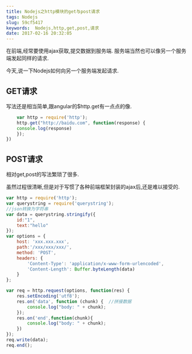 ```yaml
---
title: Nodejs之http模块的get与post请求
tags: Nodejs
slug: 59cf5417
keywords:  Nodejs,http,get,post,请求
date: 2017-02-16 20:32:05
---
```


在前端,经常要使用ajax获取,提交数据到服务端.
服务端当然也可以像另一个服务端发起同样的请求.

今天,说一下Nodejs如何向另一个服务端发起请求.


## GET请求

写法还是相当简单,跟angular的$http.get有一点点的像.
``` javascript
    var http = require('http');
    http.get("http://baidu.com", function(response) {
    console.log(response)
    });
})
```
<!-- more -->
## POST请求
相对get,post的写法繁琐了很多.

虽然过程很清晰,但是对于写惯了各种前端框架封装的ajax后,还是难以接受的.
``` javascript
var http = require('http');
var querystring = require('querystring');
//json转换为字符串
var data = querystring.stringify({
    id:"1",
    text:"hello"
});
var options = {
    host: 'xxx.xxx.xxx',
    path:'/xxx/xxx/xxx/',
    method: 'POST',
    headers: {
        'Content-Type': 'application/x-www-form-urlencoded',
        'Content-Length': Buffer.byteLength(data)
    }
};

var req = http.request(options, function(res) {
    res.setEncoding('utf8');
    res.on('data', function (chunk) {  //拼接数据
        console.log("body: " + chunk);
    });
    res.on('end',function(chunk){
        console.log("body: " + chunk);
    })
});
req.write(data);
req.end();
```